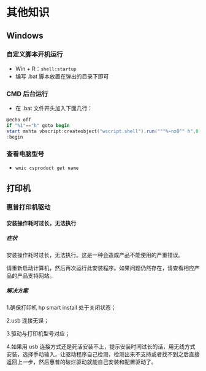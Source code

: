 # 其他知识

## Windows

### 自定义脚本开机运行

- Win + R：`shell:startup`
- 编写 .bat 脚本放置在弹出的目录下即可

### CMD 后台运行

- 在 .bat 文件开头加入下面几行：

```powershell
@echo off
if "%1"=="h" goto begin
start mshta vbscript:createobject("wscript.shell").run("""%~nx0"" h",0)(window.close)&&exit
:begin
```

### 查看电脑型号

- `wmic csproduct get name`

## 打印机

### 惠普打印机驱动

#### 安装操作耗时过长，无法执行

##### 症状

安装操作耗时过长，无法执行。这是一种会造成产品不能使用的严重错误。

请重新启动计算机，然后再次运行此安装程序。如果问题仍然存在，请查看相应产品的产品支持网站。

##### 解决方案

1.确保打印机 hp smart install 处于关闭状态；

2.usb 连接无误；

3.驱动与打印机型号对应；

4.如果用 usb 连接方式还是死活安装不上，提示安装时间过长的话，用无线方式安装，选择手动输入，让驱动程序自己检测，检测出来不支持或者找不到之后直接返回上一步，然后惠普的破烂驱动就能自己安装和配置驱动了。
